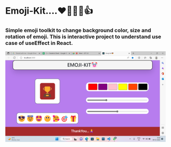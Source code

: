 # Emoji-Kit....❤️🎁🎯📱👍

### Simple emoji toolkit to change background color, size and rotation of emoji. This is interactive project to understand use case of useEffect in React.

![Live Preview](./screenshot/emoji-kit.png)